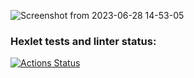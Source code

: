 ![Screenshot from 2023-06-28 14-53-05](https://github.com/VladimirAfanasievFS/frontend-project-12/assets/57991929/02d40e83-07a1-4475-9dd7-e365838e8b79)
### Hexlet tests and linter status:
[![Actions Status](https://github.com/VladimirAfanasievFS/frontend-project-12/workflows/hexlet-check/badge.svg)](https://github.com/VladimirAfanasievFS/frontend-project-12/actions)
